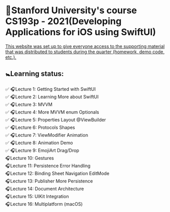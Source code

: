 # 🏫Stanford University's course CS193p - 2021(Developing Applications for iOS using SwiftUI) 
[This website was set up to give everyone access to the supporting material that was distributed to students during the quarter (homework, demo code, etc.).](https://cs193p.sites.stanford.edu)
## 🚼Learning status:
✅ 🎧Lecture 1: Getting Started with SwiftUI <br />
✅ 🎧Lecture 2: Learning More about SwiftUI <br />
✅ 🎧Lecture 3: MVVM <br />
✅ 🎧Lecture 4: More MVVM enum Optionals <br />
✅ 🎧Lecture 5: Properties Layout @ViewBuilder <br />
✅ 🎧Lecture 6: Protocols Shapes <br />
✅ 🎧Lecture 7: ViewModifier Animation <br />
✅ 🎧Lecture 8: Animation Demo <br />
✅ 🎧Lecture 9: EmojiArt Drag/Drop <br />
🎧Lecture 10: Gestures <br />
🎧Lecture 11: Persistence Error Handling <br />
🎧Lecture 12: Binding Sheet Navigation EditMode <br />
🎧Lecture 13: Publisher More Persistence <br />
🎧Lecture 14: Document Architecture <br />
🎧Lecture 15: UIKit Integration <br />
🎧Lecture 16: Multiplatform (macOS) <br />
